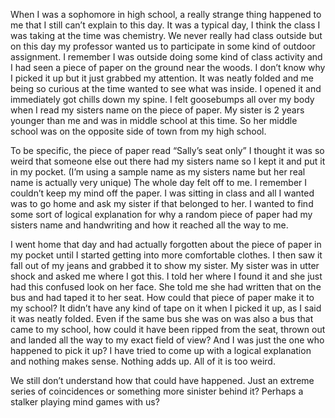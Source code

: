 When I was a sophomore in high school, a really strange thing happened to me that I still can’t explain to this day. 
It was a typical day, I think the class I was taking at the time was chemistry. We never really had class outside but on this day my professor wanted us to participate in some kind of outdoor assignment. 
I remember I was outside doing some kind of class activity and I had seen a piece of paper on the ground near the woods. I don’t know why I picked it up but it just grabbed my attention. It was neatly folded and me being so curious at the time wanted to see what was inside. I opened it and immediately got chills down my spine. I felt goosebumps all over my body when I read my sisters name on the piece of paper. 
My sister is 2 years younger than me and was in middle school at this time. So her middle school was on the opposite side of town from my high school. 

To be specific, the piece of paper read “Sally’s seat only” I thought it was so weird that someone else out there had my sisters name so I kept it and put it in my pocket. (I’m using a sample name as my sisters name but her real name is actually very unique) The whole day felt off to me. I remember I couldn’t keep my mind off the paper. I was sitting in class and all I wanted was to go home and ask my sister if that belonged to her. I wanted to find some sort of logical explanation for why a random piece of paper had my sisters name and handwriting and how it reached all the way to me. 

I went home that day and had actually forgotten about the piece of paper in my pocket until I started getting into more comfortable clothes. I then saw it fall out of my jeans and grabbed it to show my sister. My sister was in utter shock and asked me where I got this. I told her where I found it and she just had this confused look on her face. She told me she had written that on the bus and had taped it to her seat. How could that piece of paper make it to my school? It didn’t have any kind of tape on it when I picked it up, as I said it was neatly folded. Even if the same bus she was on was also a bus that came to my school, how could it have been ripped from the seat, thrown out and landed all the way to my exact field of view? And I was just the one who happened to pick it up? I have tried to come up with a logical explanation and nothing makes sense. Nothing adds up. All of it is too weird. 

We still don’t understand how that could have happened. Just an extreme series of coincidences or something more sinister behind it? Perhaps a stalker playing mind games with us?
